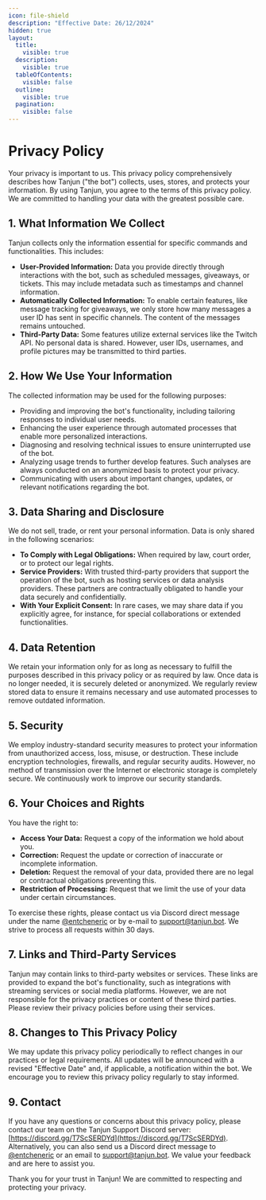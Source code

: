 ```yaml
---
icon: file-shield
description: "Effective Date: 26/12/2024"
hidden: true
layout:
  title:
    visible: true
  description:
    visible: true
  tableOfContents:
    visible: false
  outline:
    visible: true
  pagination:
    visible: false
---
```


# Privacy Policy

Your privacy is important to us. This privacy policy comprehensively describes how Tanjun ("the bot") collects, uses, stores, and protects your information. By using Tanjun, you agree to the terms of this privacy policy. We are committed to handling your data with the greatest possible care.

## 1. What Information We Collect

Tanjun collects only the information essential for specific commands and functionalities. This includes:

- **User-Provided Information:** Data you provide directly through interactions with the bot, such as scheduled messages, giveaways, or tickets. This may include metadata such as timestamps and channel information.
- **Automatically Collected Information:** To enable certain features, like message tracking for giveaways, we only store how many messages a user ID has sent in specific channels. The content of the messages remains untouched.
- **Third-Party Data:** Some features utilize external services like the Twitch API. No personal data is shared. However, user IDs, usernames, and profile pictures may be transmitted to third parties.

## 2. How We Use Your Information

The collected information may be used for the following purposes:

- Providing and improving the bot's functionality, including tailoring responses to individual user needs.
- Enhancing the user experience through automated processes that enable more personalized interactions.
- Diagnosing and resolving technical issues to ensure uninterrupted use of the bot.
- Analyzing usage trends to further develop features. Such analyses are always conducted on an anonymized basis to protect your privacy.
- Communicating with users about important changes, updates, or relevant notifications regarding the bot.

## 3. Data Sharing and Disclosure

We do not sell, trade, or rent your personal information. Data is only shared in the following scenarios:

- **To Comply with Legal Obligations:** When required by law, court order, or to protect our legal rights.
- **Service Providers:** With trusted third-party providers that support the operation of the bot, such as hosting services or data analysis providers. These partners are contractually obligated to handle your data securely and confidentially.
- **With Your Explicit Consent:** In rare cases, we may share data if you explicitly agree, for instance, for special collaborations or extended functionalities.

## 4. Data Retention

We retain your information only for as long as necessary to fulfill the purposes described in this privacy policy or as required by law. Once data is no longer needed, it is securely deleted or anonymized. We regularly review stored data to ensure it remains necessary and use automated processes to remove outdated information.

## 5. Security

We employ industry-standard security measures to protect your information from unauthorized access, loss, misuse, or destruction. These include encryption technologies, firewalls, and regular security audits. However, no method of transmission over the Internet or electronic storage is completely secure. We continuously work to improve our security standards.

## 6. Your Choices and Rights

You have the right to:

- **Access Your Data:** Request a copy of the information we hold about you.
- **Correction:** Request the update or correction of inaccurate or incomplete information.
- **Deletion:** Request the removal of your data, provided there are no legal or contractual obligations preventing this.
- **Restriction of Processing:** Request that we limit the use of your data under certain circumstances.

To exercise these rights, please contact us via Discord direct message under the name [@entcheneric](https://discord.com/users/471036610561966111) or by e-mail to [support@tanjun.bot](mailto:support@tanjun.bot). We strive to process all requests within 30 days.

## 7. Links and Third-Party Services

Tanjun may contain links to third-party websites or services. These links are provided to expand the bot's functionality, such as integrations with streaming services or social media platforms. However, we are not responsible for the privacy practices or content of these third parties. Please review their privacy policies before using their services.

## 8. Changes to This Privacy Policy

We may update this privacy policy periodically to reflect changes in our practices or legal requirements. All updates will be announced with a revised "Effective Date" and, if applicable, a notification within the bot. We encourage you to review this privacy policy regularly to stay informed.

## 9. Contact

If you have any questions or concerns about this privacy policy, please contact our team on the Tanjun Support Discord server: [https://discord.gg/T7ScSERDYd](https://discord.gg/T7ScSERDYd). Alternatively, you can also send us a Discord direct message to [@entcheneric](https://discord.com/users/471036610561966111) or an email to [support@tanjun.bot](mailto:support@tanjun.bot). We value your feedback and are here to assist you.

Thank you for your trust in Tanjun! We are committed to respecting and protecting your privacy.
